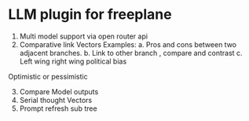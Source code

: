 # LLM plugin for freeplane
1. Multi model support via open router api
2. Comparative link Vectors
Examples:
   a. Pros and cons between two adjacent branches.
   b. Link to other branch , compare and contrast
   c. Left wing  right wing  political bias

Optimistic or pessimistic

3. Compare Model outputs
4. Serial thought Vectors
5. Prompt refresh sub tree
